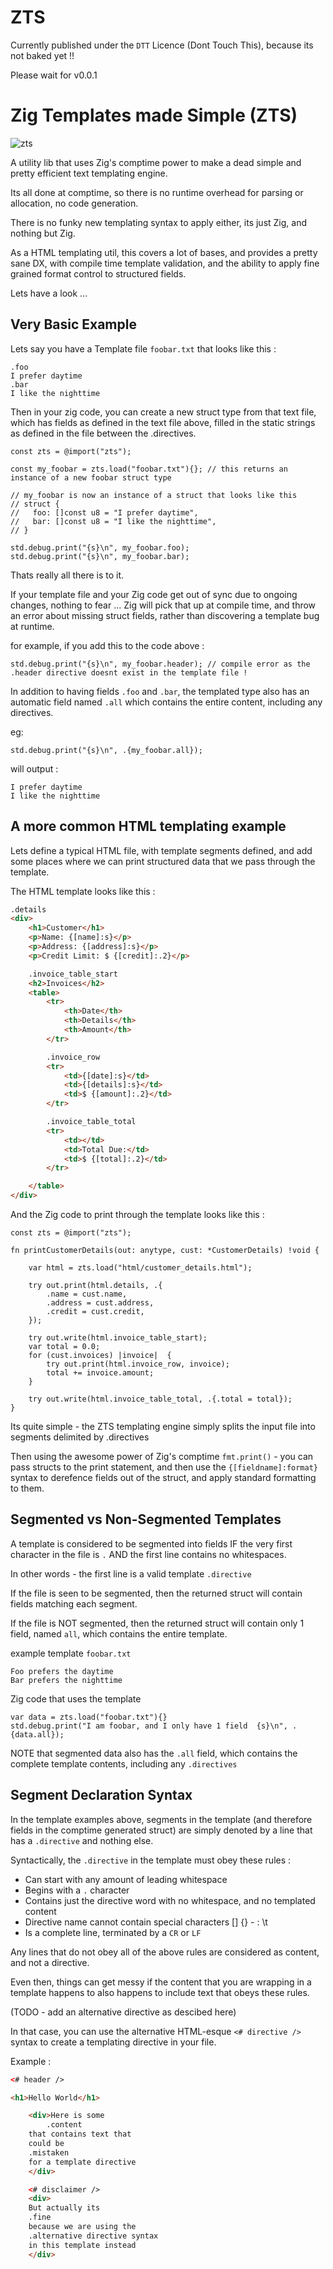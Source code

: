 # ZTS

Currently published under the `DTT` Licence (Dont Touch This), because its not baked yet !!

Please wait for v0.0.1

# Zig Templates made Simple (ZTS)

![zts](https://github.com/zigster64/zts/blob/main/docs/zts.jpg?raw=true)

A utility lib that uses Zig's comptime power to make a dead simple and pretty efficient text templating engine.

Its all done at comptime, so there is no runtime overhead for parsing or allocation, no code generation.

There is no funky new templating syntax to apply either, its just Zig, and nothing but Zig.

As a HTML templating util, this covers a lot of bases, and provides a pretty sane DX, with compile time template validation, and the ability to apply fine grained format control to structured fields.

Lets have a look ...


## Very Basic Example

Lets say you have a Template file `foobar.txt` that looks like this :

```
.foo
I prefer daytime
.bar
I like the nighttime
```

Then in your zig code, you can create a new struct type from that text file, which has fields as defined in the text file above, filled in the static strings as defined in the file between the .directives.

```zig
const zts = @import("zts");

const my_foobar = zts.load("foobar.txt"){}; // this returns an instance of a new foobar struct type

// my_foobar is now an instance of a struct that looks like this
// struct {
//   foo: []const u8 = "I prefer daytime",
//   bar: []const u8 = "I like the nighttime",
// }

std.debug.print("{s}\n", my_foobar.foo);
std.debug.print("{s}\n", my_foobar.bar);

```

Thats really all there is to it.

If your template file and your Zig code get out of sync due to ongoing changes, nothing to fear ... Zig will pick that up at compile time, and throw an error about missing struct fields, rather than discovering a template bug at runtime.

for example, if you add this to the code above :

```zig
std.debug.print("{s}\n", my_foobar.header); // compile error as the .header directive doesnt exist in the template file !
```

In addition to having fields `.foo` and `.bar`, the templated type also has an automatic field named `.all` which contains the entire content, including any directives.

eg: 
```zig
std.debug.print("{s}\n", .{my_foobar.all});
```

will output :
```
I prefer daytime
I like the nighttime
```

## A more common HTML templating example

Lets define a typical HTML file, with template segments defined, and add some places where we can print structured data that we pass through the template.

The HTML template looks like this :

```html
.details
<div>
    <h1>Customer</h1>
    <p>Name: {[name]:s}</p>
    <p>Address: {[address]:s}</p>
    <p>Credit Limit: $ {[credit]:.2}</p>

    .invoice_table_start
    <h2>Invoices</h2>
    <table>
        <tr>
            <th>Date</th>
            <th>Details</th>
            <th>Amount</th>
        </tr>

        .invoice_row
        <tr>
            <td>{[date]:s}</td>
            <td>{[details]:s}</td>
            <td>$ {[amount]:.2}</td>
        </tr>

        .invoice_table_total
        <tr>
            <td></td>
            <td>Total Due:</td>
            <td>$ {[total]:.2}</td>
        </tr>

    </table>
</div>

```

And the Zig code to print through the template looks like this :
```zig
const zts = @import("zts");

fn printCustomerDetails(out: anytype, cust: *CustomerDetails) !void {

    var html = zts.load("html/customer_details.html"); 
    
    try out.print(html.details, .{
        .name = cust.name,
        .address = cust.address,
        .credit = cust.credit,
    });

    try out.write(html.invoice_table_start);
    var total = 0.0;
    for (cust.invoices) |invoice|  {
        try out.print(html.invoice_row, invoice);
        total += invoice.amount;
    }
    
    try out.write(html.invoice_table_total, .{.total = total});
}
```

Its quite simple - the ZTS templating engine simply splits the input file into segments delimited by .directives

Then using the awesome power of Zig's comptime `fmt.print()` - you can pass structs to the print statement, and then use the `{[fieldname]:format}` syntax to derefence fields out of the struct, and apply standard formatting to them.

## Segmented vs Non-Segmented Templates

A template is considered to be segmented into fields IF the very first character in the file is `.` AND the first line contains no whitespaces.

In other words - the first line is a valid template `.directive`

If the file is seen to be segmented, then the returned struct will contain fields matching each segment.

If the file is NOT segmented, then the returned struct will contain only 1 field, named `all`, which contains the entire template.

example template `foobar.txt`

```
Foo prefers the daytime
Bar prefers the nighttime
```

Zig code that uses the template
```zig
var data = zts.load("foobar.txt"){}
std.debug.print("I am foobar, and I only have 1 field  {s}\n", .{data.all});
```

NOTE that segmented data also has the `.all` field, which contains the complete template contents, including any `.directives`


## Segment Declaration Syntax

In the template examples above, segments in the template (and therefore fields in the comptime generated struct) are simply denoted by a line that has a `.directive` and nothing else.

Syntactically, the `.directive` in the template must obey these rules :

- Can start with any amount of leading whitespace
- Begins with a `.` character
- Contains just the directive word with no whitespace, and no templated content
- Directive name cannot contain special characters [] {} - : \t
- Is a complete line, terminated by a `CR` or `LF`

Any lines that do not obey all of the above rules are considered as content, and not a directive.

Even then, things can get messy if the content that you are wrapping in a template happens to also happens to include text that obeys these rules.

(TODO - add an alternative directive as descibed here)

In that case, you can use the alternative HTML-esque `<# directive />` syntax to create a templating directive in your file. 


Example :
```html
<# header />

<h1>Hello World</h1>

    <div>Here is some
        .content
    that contains text that 
    could be 
    .mistaken
    for a template directive
    </div>

    <# disclaimer />
    <div>
    But actually its
    .fine
    because we are using the 
    .alternative directive syntax
    in this template instead
    </div>
```


